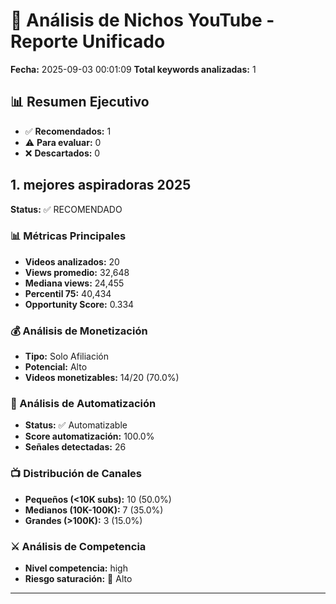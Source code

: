 # 🎥 Análisis de Nichos YouTube - Reporte Unificado

**Fecha:** 2025-09-03 00:01:09
**Total keywords analizadas:** 1

## 📊 Resumen Ejecutivo

- ✅ **Recomendados:** 1
- ⚠️  **Para evaluar:** 0
- ❌ **Descartados:** 0

## 1. mejores aspiradoras 2025

**Status:** ✅ RECOMENDADO

### 📊 Métricas Principales

- **Videos analizados:** 20
- **Views promedio:** 32,648
- **Mediana views:** 24,455
- **Percentil 75:** 40,434
- **Opportunity Score:** 0.334

### 💰 Análisis de Monetización

- **Tipo:** Solo Afiliación
- **Potencial:** Alto
- **Videos monetizables:** 14/20 (70.0%)

### 🤖 Análisis de Automatización

- **Status:** ✅ Automatizable
- **Score automatización:** 100.0%
- **Señales detectadas:** 26

### 📺 Distribución de Canales

- **Pequeños (<10K subs):** 10 (50.0%)
- **Medianos (10K-100K):** 7 (35.0%)
- **Grandes (>100K):** 3 (15.0%)

### ⚔️ Análisis de Competencia

- **Nivel competencia:** high
- **Riesgo saturación:** 🔴 Alto

---

